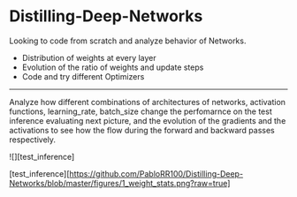 # Distilling-Deep-Networks

Looking to code from scratch and analyze behavior of Networks.

- Distribution of weights at every layer
- Evolution of the ratio of weights and update steps
- Code and try different Optimizers


---


Analyze how different combinations of architectures of networks, activation functions, learning_rate, batch_size change the perfomarnce on the test inference evaluating next picture, and the evolution of the gradients and the activations to see how the flow during the forward and backward passes respectively.  

![][test_inference]


[test_inference][https://github.com/PabloRR100/Distilling-Deep-Networks/blob/master/figures/1_weight_stats.png?raw=true]
